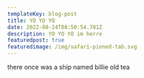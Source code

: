```yaml
---
templateKey: blog-post
title: YO YO YO
date: 2022-08-24T08:50:54.701Z
description: YO YO YO im herre
featuredpost: true
featuredimage: /img/safari-pinned-tab.svg
---
```

there once was a ship named billie old tea